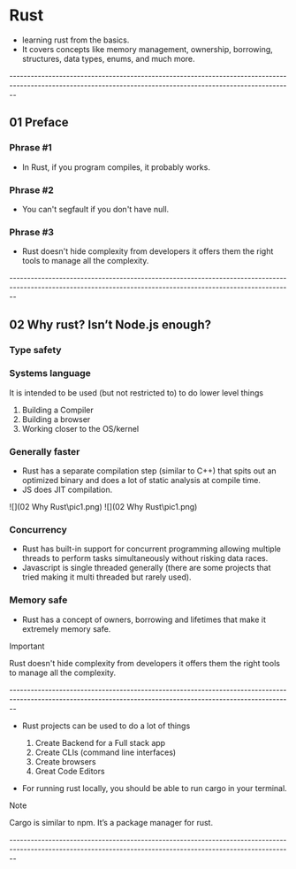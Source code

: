 # Rust

- learning rust from the basics.
- It covers concepts like memory management, ownership, borrowing, structures, data types, enums, and much more.

_-_-------------------------------------------------------------------------------------------------------------------------------------------------------------

## 01 Preface
### Phrase #1
- In Rust, if you program compiles, it probably works.

### Phrase #2
- You can't segfault if you don't have null.

### Phrase #3
- Rust doesn't hide complexity from developers it offers them the right tools to manage all the complexity.

_-_-------------------------------------------------------------------------------------------------------------------------------------------------------------

## 02 Why rust? Isn’t Node.js enough?
### Type safety
### Systems language
It is intended to be used (but not restricted to) to do lower level things
1. Building a Compiler
2. Building a browser
3. Working closer to the OS/kernel

### Generally faster
- Rust has a separate compilation step (similar to C++) that spits out an optimized binary and does a lot of static analysis at compile time. 
- JS does JIT compilation. 

![](02 Why Rust\pic1.png)
![](02 Why Rust\pic1.png)

### Concurrency
- Rust has built-in support for concurrent programming allowing multiple threads to perform tasks simultaneously without risking data races.
- Javascript is single threaded generally (there are some projects that tried making it multi threaded but rarely used).

### Memory safe
- Rust has a concept of owners, borrowing and lifetimes that make it extremely memory safe.

> [!IMPORTANT]
> Rust doesn't hide complexity from developers it offers them the right tools to manage all the complexity.

_-_-------------------------------------------------------------------------------------------------------------------------------------------------------------

- Rust projects can be used to do a lot of things
    1. Create Backend for a Full stack app
    2. Create CLIs (command line interfaces)
    3. Create browsers
    4. Great Code Editors

- For running rust locally, you should be able to run cargo in your terminal.
> [!NOTE]
> Cargo is similar to npm. It’s a package manager for rust.

_-_-------------------------------------------------------------------------------------------------------------------------------------------------------------
